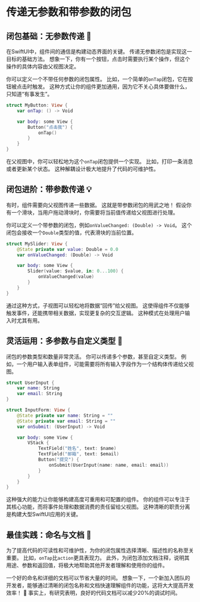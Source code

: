 ﻿# 传递无参数和带参数的闭包

## 闭包基础：无参数传递 🚀

在SwiftUI中，组件间的通信是构建动态界面的关键。 传递无参数闭包是实现这一目标的基础方法。 想象一下，你有一个按钮，点击时需要执行某个操作，但这个操作的具体内容由父视图决定。

你可以定义一个不带任何参数的闭包属性。 比如，一个简单的`onTap`闭包，它在按钮被点击时触发。 这种方式让你的组件更加通用，因为它不关心具体要做什么，只知道“有事发生”。

```swift
struct MyButton: View {
    var onTap: () -> Void

    var body: some View {
        Button("点击我") {
            onTap()
        }
    }
}
```

在父视图中，你可以轻松地为这个`onTap`闭包提供一个实现。 比如，打印一条消息或者更新某个状态。 这种解耦设计极大地提升了代码的可维护性。

## 闭包进阶：带参数传递 💡

有时，组件需要向父视图传递一些数据。 这就是带参数闭包的用武之地！ 假设你有一个滑块，当用户拖动滑块时，你需要将当前值传递给父视图进行处理。

你可以定义一个带参数的闭包，例如`onValueChanged: (Double) -> Void`。 这个闭包会接收一个`Double`类型的值，代表滑块的当前位置。

```swift
struct MySlider: View {
    @State private var value: Double = 0.0
    var onValueChanged: (Double) -> Void

    var body: some View {
        Slider(value: $value, in: 0...100) {
            onValueChanged(value)
        }
    }
}
```

通过这种方式，子视图可以轻松地将数据“回传”给父视图。 这使得组件不仅能够触发事件，还能携带相关数据，实现更复杂的交互逻辑。 这种模式在处理用户输入时尤其有用。

## 灵活运用：多参数与自定义类型 🎯

闭包的参数类型和数量非常灵活。 你可以传递多个参数，甚至自定义类型。 例如，一个用户输入表单组件，可能需要将所有输入字段作为一个结构体传递给父视图。

```swift
struct UserInput {
    var name: String
    var email: String
}

struct InputForm: View {
    @State private var name: String = ""
    @State private var email: String = ""
    var onSubmit: (UserInput) -> Void

    var body: some View {
        VStack {
            TextField("姓名", text: $name)
            TextField("邮箱", text: $email)
            Button("提交") {
                onSubmit(UserInput(name: name, email: email))
            }
        }
    }
}
```

这种强大的能力让你能够构建高度可重用和可配置的组件。 你的组件可以专注于其核心功能，而将事件处理和数据消费的责任留给父视图。 这种清晰的职责分离是构建大型SwiftUI应用的关键。

## 最佳实践：命名与文档 📝

为了提高代码的可读性和可维护性，为你的闭包属性选择清晰、描述性的名称至关重要。 比如，`onTap`比`action`更具表现力。 此外，为闭包添加文档注释，说明其用途、参数和返回值，将极大地帮助其他开发者理解和使用你的组件。

一个好的命名和详细的文档可以节省大量的时间。 想象一下，一个新加入团队的开发者，能够通过清晰的闭包名称和文档快速理解组件的功能，这将大大提高开发效率！ 🚀 事实上，有研究表明，良好的代码文档可以减少20%的调试时间。
